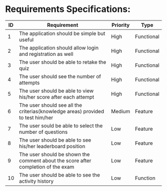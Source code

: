 # Requirements Specifications:

ID|Requirement|Priority|Type|
---|---|---|---|
1 |The application should be simple but useful |High|Functional
2 |The application should allow login and registration as well |High|Functional
3 |The user should be able to retake the quiz |High|Functional
4 |The user should see the number of attempts |High|Functional
5 |The user should be able to view his/her score after each attempt |High|Functional
6 |The user should see all the criterias(knowledge areas) provided to test him/her |Medium|Feature
7 |The user sould be able to select the number of questions |Low|Feature
8 |The user should be able to see his/her leaderboard position |Low|Feature
9 |The user should be shown the comment about the score after completion of the exam |Low|Feature
10|The user should be able to see the activity history |Low|Function

